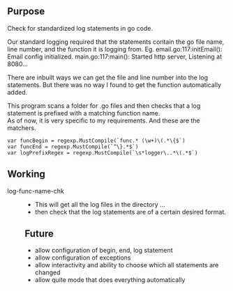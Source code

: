 ## Purpose
Check for standardized log statements in go code.  

Our standard logging required that the statements contain the go file name, line number, and the function it is logging from. 
Eg. 
email.go:117:initEmail(): Email config initialized.
main.go:117:main(): Started http server, Listening at 8080...

There are inbuilt ways we can get the file and line number into the log statements.  But there was no way I found to get the function automatically added.

This program scans a folder for .go files and then checks that a log statement is prefixed with a matching function name.  
As of now, it is very specific to my requirements. And these are the matchers.  

```
var funcBegin = regexp.MustCompile(`func.* (\w+)\(.*\{$`)
var funcEnd = regexp.MustCompile(`^\}.*$`)
var logPrefixRegex = regexp.MustCompile(`\s*logger\..*\(.*$`)
```

## Working
log-func-name-chk <dir>

* This will get all the log files in the directory ...
* then check that the log statements are of a certain desired format.

## Future
* allow configuration of begin, end, log statement
* allow configuration of exceptions
* allow interactivity and ability to choose which all statements are changed
* allow quite mode that does everything automatically
